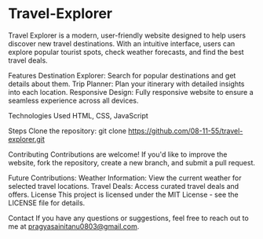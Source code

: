 # Travel-Explorer
Travel Explorer is a modern, user-friendly website designed to help users discover new travel destinations. With an intuitive interface, users can explore popular tourist spots, check weather forecasts, and find the best travel deals.

Features
Destination Explorer: Search for popular destinations and get details about them.
Trip Planner: Plan your itinerary with detailed insights into each location.
Responsive Design: Fully responsive website to ensure a seamless experience across all devices.

Technologies Used
HTML, CSS, JavaScript

Steps
Clone the repository:
git clone https://github.com/08-11-55/travel-explorer.git

Contributing
Contributions are welcome! If you'd like to improve the website, fork the repository, create a new branch, and submit a pull request.

Future Contributions:
Weather Information: View the current weather for selected travel locations.
Travel Deals: Access curated travel deals and offers.
License
This project is licensed under the MIT License - see the LICENSE file for details.

Contact
If you have any questions or suggestions, feel free to reach out to me at pragyasainitanu0803@gmail.com.
